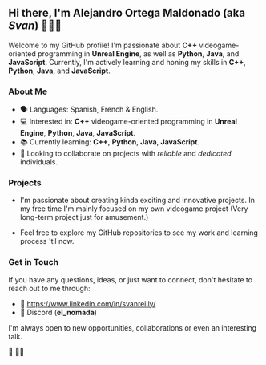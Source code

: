 ## Hi there, I'm **Alejandro Ortega Maldonado** (aka *Svan*) ☝🏻🐺

Welcome to my GitHub profile! I'm passionate about **C++** videogame-oriented programming in **Unreal Engine**, as well as **Python**, **Java**, and **JavaScript**. Currently, I'm actively learning and honing my skills in **C++**, **Python**, **Java**, and **JavaScript**.

### About Me

- 🗣  Languages: Spanish, French & English.
- 💻 Interested in: **C++** videogame-oriented programming in **Unreal Engine**, **Python**, **Java**, **JavaScript**.
- 📚 Currently learning: **C++**, **Python**, **Java**, **JavaScript**.
- 👥 Looking to collaborate on projects with *reliable* and *dedicated* individuals.

### Projects

- I'm passionate about creating kinda exciting and innovative projects. In my free time I'm mainly focused on my own videogame project (Very long-term project just for amusement.)

- Feel free to explore my GitHub repositories to see my work and learning process 'til now.

### Get in Touch

If you have any questions, ideas, or just want to connect, don't hesitate to reach out to me through: 
- 💼 https://www.linkedin.com/in/svanreilly/
- 📲 Discord (**el_nomada**)

I'm always open to new opportunities, collaborations or even an interesting talk. 

🐺
🙏🏻

